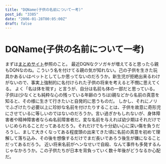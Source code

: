 ```yaml
---
title: "DQName(子供の名前について一考)"
post_id: "3385"
date: "2006-01-28T00:05:00Z"
draft: false
---
```


# DQName(子供の名前について一考)

まずは[まとめサイト](http://dqname.jp/)参照のこと。 最近DQNなクソガキが増えてると思ったら親もDQNなのね。こういう名を付けてる親の気が知れない。己の子供を生きた玩具かあるいはペットとしてしか思ってないのだろうか。新生児が拒絶出来るわけがないので、事実上強制的に名付けられた子供の将来を考えると不憫に思えてくる。 よく「名は体を現す」と言うが、自分は名前も体の一部だと思っている。 子供は(少なくとも純粋な心の残っている年齢のうちは)親などから名前の真意を知ると、その様に生きて行きたいと自発的に思うものだ。 しかし、それにノリでふざけたり必要以上に珍妙な名前を付けたりすることは、子供を故意に奇形児にさせているに等しいのではないのだろうか。言い過ぎかもしれないが、身体障害者や精神障害者ならぬ名前障害者だ。変な名前を与えれば幼少期はそれだけでいじめられることだってあるだろう。それだけでも十分幼い心に深い傷を負うだろうし、まして大きくなってある程度頭の出来てきた頃に名前の真意を初めて理解して落ち込み、その後を想像するだけでまだ長いであろう後生が嫌になることだってあるだろう。 近い将来名前がヘンなせいで自殺、なんて事件も多発するんじゃなかろうか。この子供たちが日本を背負っていく数十年後がどうなるか心配だ。
